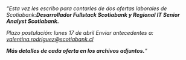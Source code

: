 # 

*“Esta vez les escribo para contarles de dos ofertas laborales de Scotiabank:**Desarrollador Fullstack Scotiabank y Regional IT Senior Analyst Scotiabank.***

*Plazo postulación: lunes 17 de abril*
*Enviar antecedentes a: valentina.rodriguez@scotiabank.cl*

***Más detalles de cada oferta en los archivos adjuntos.**”*